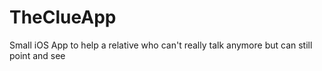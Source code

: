 # TheClueApp
Small iOS App to help a relative who can't really talk anymore but can still point and see

